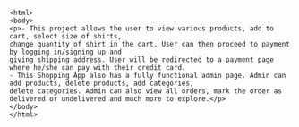 
    <html>
    <body>
    <p>- This project allows the user to view various products, add to cart, select size of shirts,
    change quantity of shirt in the cart. User can then proceed to payment by logging in/signing up and 
    giving shipping address. User will be redirected to a payment page where he/she can pay with their credit card.
    - This Shopping App also has a fully functional admin page. Admin can add products, delete products, add categories,
    delete categories. Admin can also view all orders, mark the order as delivered or undelivered and much more to explore.</p>
    </body>
    </html>
